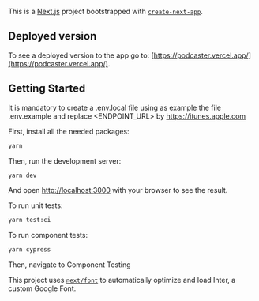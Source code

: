 This is a [Next.js](https://nextjs.org/) project bootstrapped with [`create-next-app`](https://github.com/vercel/next.js/tree/canary/packages/create-next-app).

## Deployed version

To see a deployed version to the app go to: [https://podcaster.vercel.app/](https://podcaster.vercel.app/).

## Getting Started

It is mandatory to create a .env.local file using as example the file .env.example and replace <ENDPOINT_URL> by https://itunes.apple.com

First, install all the needed packages:
```bash
yarn
```

Then, run the development server:

```bash
yarn dev
```
And open [http://localhost:3000](http://localhost:3000) with your browser to see the result.

To run unit tests:

```bash
yarn test:ci
```

To run component tests:

```bash
yarn cypress
```

Then, navigate to Component Testing

This project uses [`next/font`](https://nextjs.org/docs/basic-features/font-optimization) to automatically optimize and load Inter, a custom Google Font.